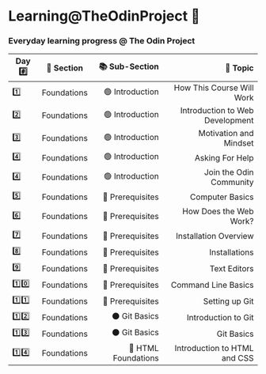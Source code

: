 # Learning@TheOdinProject  :triangular_flag_on_post:

### Everyday learning progress @ The Odin Project

| Day #️⃣ | 📂 Section | 📚 Sub-Section | 📖 Topic |
|-------|:-------:|------------:|------:|
| 1️⃣ | Foundations | 🟢 Introduction | How This Course Will Work  |
| 2️⃣ | Foundations | 🟢 Introduction | Introduction to Web Development |
| 3️⃣ | Foundations | 🟢 Introduction | Motivation and Mindset |
| 4️⃣ | Foundations | 🟢 Introduction | Asking For Help |
| 4️⃣ | Foundations | 🟢 Introduction | Join the Odin Community |
| 5️⃣ | Foundations | 🔵 Prerequisites | Computer Basics |
| 6️⃣ | Foundations | 🔵 Prerequisites | How Does the Web Work? |
| 7️⃣ | Foundations | 🔵 Prerequisites | Installation Overview |
| 8️⃣ | Foundations | 🔵 Prerequisites | Installations |
| 9️⃣ | Foundations | 🔵 Prerequisites | Text Editors |
| 1️⃣0️⃣ | Foundations | 🔵 Prerequisites | Command Line Basics |
| 1️⃣1️⃣ | Foundations | 🔵 Prerequisites | Setting up Git |
| 1️⃣2️⃣ | Foundations | ⚫ Git Basics | Introduction to Git |
| 1️⃣3️⃣ | Foundations | ⚫ Git Basics | Git Basics |
| 1️⃣4️⃣ | Foundations | 🔴 HTML Foundations | Introduction to HTML and CSS |
